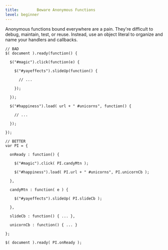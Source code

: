 ```yaml
---
title:        Beware Anonymous Functions
level: beginner
---
```


Anonymous functions bound everywhere are a pain. They're difficult to debug,
maintain, test, or reuse. Instead, use an object literal to organize and name
your handlers and callbacks.
```
// BAD
$( document ).ready(function() {

  $("#magic").click(function(e) {

    $("#yayeffects").slideUp(function() {

      // ...

    });

  });

  $("#happiness").load( url + " #unicorns", function() {

    // ...

  });

});

// BETTER
var PI = {

  onReady : function() {

    $("#magic").click( PI.candyMtn );

    $("#happiness").load( PI.url + " #unicorns", PI.unicornCb );

  },

  candyMtn : function( e ) {

    $("#yayeffects").slideUp( PI.slideCb );

  },

  slideCb : function() { ... },

  unicornCb : function() { ... }

};

$( document ).ready( PI.onReady );
```